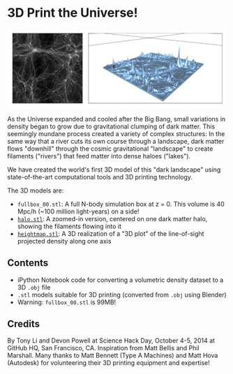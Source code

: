 # 3D Print the Universe!

![Left: 2D representation of the dark matter density in a cosmological simulation, Right: 3D model of the same data, ready to print!](images/heightmap-input2stl.jpg)

As the Universe expanded and cooled after the Big Bang, small variations in density began to grow due to gravitational clumping of dark matter. This seemingly mundane process created a variety of complex structures: In the same way that a river cuts its own course through a landscape, dark matter flows "downhill" through the cosmic gravitational "landscape" to create filaments ("rivers") that feed matter into dense haloes ("lakes"). 

We have created the world's first 3D model of this "dark landscape" using state-of-the-art
computational tools and 3D printing technology.

The 3D models are:
- `fullbox_00.stl`: A full N-body simulation box at z = 0. This volume is 40 Mpc/h (~100 million
  light-years) on a side!
- [`halo.stl`](halo.stl): A zoomed-in version, centered on one dark matter halo, showing the filaments flowing into it
- [`heightmap.stl`](heightmap.stl): A 3D realization of a "3D plot" of the line-of-sight projected density along one axis

## Contents

- iPython Notebook code for converting a volumetric density dataset to a 3D `.obj` file
- `.stl` models suitable for 3D printing (converted from `.obj` using Blender) 
- Warning: `fullbox_00.stl` is 99MB!


## Credits

By Tony Li and Devon Powell at Science Hack Day, October 4-5, 2014 at 
GitHub HQ, San Francisco, CA. Inspiration from Matt Bellis and Phil 
Marshall. Many thanks to Matt Bennett (Type A Machines) and Matt Hova 
(Autodesk) for volunteering their 3D printing equipment and expertise!


